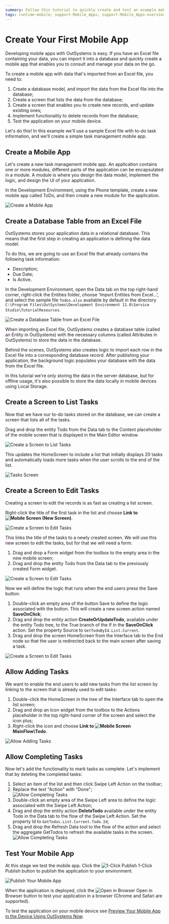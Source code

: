 ```yaml
---
summary: Follow this tutorial to quickly create and test an example mobile app to manage tasks.
tags: runtime-mobile; support-Mobile_Apps; support-Mobile_Apps-overview
---
```


# Create Your First Mobile App

Developing mobile apps with OutSystems is easy. If you have an Excel file containing your data, you can import it into a database and quickly create a mobile app that enables you to consult and manage your data on the go.

To create a mobile app with data that's imported from an Excel file, you need to:

  1. Create a database model, and import the data from the Excel file into the database;
  2. Create a screen that lists the data from the database;
  3. Create a screen that enables you to create new records, and update existing ones;
  4. Implement functionality to delete records from the database;
  5. Test the application on your mobile device.



Let's do this! In this example we'll use a sample Excel file with to-do task information, and we'll create a simple task management mobile app.


## Create a Mobile App

Let's create a new task management mobile app. An application contains one or more modules, different parts of the application can be encapsulated in a module. A module is where you design the data model, implement the logic, and design the UI of your application.

In the Development Environment, using the Phone template, create a new mobile app called ToDo, and then create a new module for the application.

![Create a Mobile App](images/create-mobile.png)


## Create a Database Table from an Excel File

OutSystems stores your application data in a relational database. This means that the first step in creating an application is defining the data model.

To do this, we are going to use an Excel file that already contains the following task information:

  * Description;
  * Due Date;
  * Is Active.

In the Development Environment, open the Data tab on the top right-hand corner, right-click the Entities folder, choose 'Import Entities from Excel...', and select the sample file `Todos.xlsx` available by default in the directory `C:\Program Files\OutSystems\Development Environment 11.0\Service Studio\TutorialResources`.

![Create a Database Table from an Excel File](images/create-mobile-db-table-excel.png)

When importing an Excel file, OutSystems creates a database table (called an Entity in OutSystems) with the necessary columns (called Attributes in OutSystems) to store the data in the database.

Behind the scenes, OutSystems also creates logic to import each row in the Excel file into a corresponding database record. After publishing your application, the background logic populates your database with the data from the Excel file.

In this tutorial we're only storing the data in the server database, but for offline usage, it's also possible to store the data locally in mobile devices using Local Storage.


## Create a Screen to List Tasks

Now that we have our to-do tasks stored on the database, we can create a screen that lists all of the tasks.

Drag and drop the entity Todo from the Data tab to the Content placeholder of the mobile screen that is displayed in the Main Editor window.

![Create a Screen to List Tasks](images/create-mobile-list.png)

This updates the HomeScreen to include a list that initially displays 20 tasks and automatically loads more tasks when the user scrolls to the end of the list.

![Tasks Screen](images/create-mobile-screen.png)


## Create a Screen to Edit Tasks

Creating a screen to edit the records is as fast as creating a list screen.

Right-click the title of the first task in the list and choose **Link to ![Mobile Screen](../shared/icons-service-studio/screen-mobile.png) (New Screen)**.

![Create a Screen to Edit Tasks](images/create-mobile-edit-1.png)

This links the title of the tasks to a newly created screen. We will use this new screen to edit the tasks, but for that we will need a form:

1. Drag and drop a Form widget from the toolbox to the empty area in the new mobile screen;
2. Drag and drop the entity Todo from the Data tab to the previously created Form widget.

![Create a Screen to Edit Tasks](images/create-mobile-edit-2.png)

Now we will define the logic that runs when the end users press the Save button:

1. Double-click an empty area of the button Save to define the logic associated with the button. This will create a new screen action named **SaveOnClick**;
2. Drag and drop the entity action **CreateOrUpdateTodo**, available under the entity Todo tree, to the True branch of the If in the **SaveOnClick** action. Set the property Source to `GetTodoById.List.Current`.
3. Drag and drop the screen HomeScreen from the Interface tab to the End node so that the user is redirected back to the main screen after saving a task.  

![Create a Screen to Edit Tasks](images/create-mobile-edit-3.png)


## Allow Adding Tasks

We want to enable the end users to add new tasks from the list screen by linking to the screen that is already used to edit tasks:

1. Double-click the HomeScreen in the tree of the Interface tab to open the list screen;
2. Drag and drop an Icon widget from the toolbox to the Actions placeholder in the top right-hand corner of the screen and select the icon plus;
3. Right-click the icon and choose **Link to ![Mobile Screen](../shared/icons-service-studio/screen-mobile.png) MainFlow\Todo**.  

![Allow Adding Tasks](images/create-mobile-add.png)


## Allow Completing Tasks

Now let's add the functionality to mark tasks as complete. Let's implement that by deleting the completed tasks:

1. Select an item of the list and then click Swipe Left Action on the toolbar;
2. Replace the text "Action" with "Done";  
![Allow Completing Tasks](images/create-mobile-complete-1.png)
3. Double-click an empty area of the Swipe Left area to define the logic associated with the Swipe Left Action;
4. Drag and drop the entity action **DeleteTodo** available under the entity Todo in the Data tab to the flow of the Swipe Left Action. Set the property Id to `GetTodos.List.Current.Todo.Id`;
5. Drag and drop the Refresh Data tool to the flow of the action and select the aggregate GetTodos to refresh the available tasks in the screen.  
![Allow Completing Tasks](images/create-mobile-complete-2.png)


## Test Your Mobile App

At this stage we test the mobile app. Click the ![1-Click Publish](../shared/icons-service-studio/publish.png) 1-Click Publish button to publish the application to your environment.

![Publish Your Mobile App](images/create-mobile-publish.png)

When the application is deployed, click the ![Open in Browser](../shared/icons-service-studio/open-browser.png) Open in Browser button to test your application in a browser (Chrome and Safari are supported).

To test the application on your mobile device see [Preview Your Mobile App in the Device Using OutSystems Now](../deliver-mobile/preview-your-mobile-app-in-the-device-using-outsystems-now.md).

